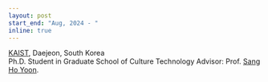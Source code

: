 ```yaml
---
layout: post
start_end: "Aug, 2024 - "
inline: true
---
```

[KAIST]('https://www.kaist.ac.kr/kr/'), Daejeon, South Korea\
Ph.D. Student in Graduate School of Culture Technology
Advisor: Prof. [Sang Ho Yoon](https://hcitech.org).
